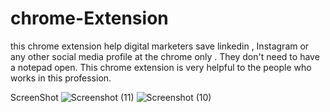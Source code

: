 # chrome-Extension
this chrome extension help digital marketers save linkedin , Instagram or any other social media profile at the chrome only . They don't need to have a notepad open. This chrome extension is very helpful to the people who works in this profession.

ScreenShot
![Screenshot (11)](https://user-images.githubusercontent.com/100514516/219846907-2b2f0d44-3e4e-4000-8c6f-88ad01731229.png)
![Screenshot (10)](https://user-images.githubusercontent.com/100514516/219846930-eda1a2ee-37b6-495e-b421-fb10fed3840d.png)
